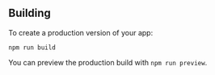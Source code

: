 ## Building

To create a production version of your app:

```shell
npm run build
```

You can preview the production build with `npm run preview`.
